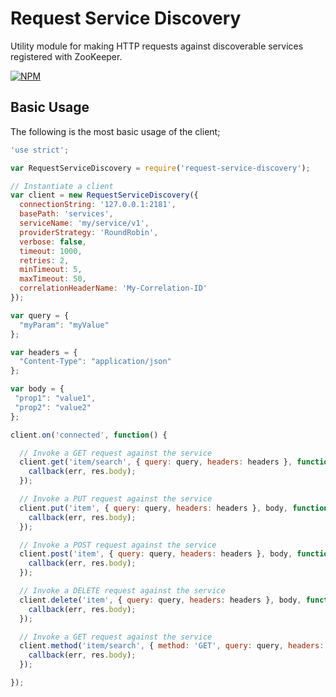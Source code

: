 # Request Service Discovery

Utility module for making HTTP requests against discoverable services registered with ZooKeeper.

[![NPM](https://nodei.co/npm/request-service-discovery.png?downloads=true&downloadRank=true&stars=true)](https://nodei.co/npm/request-service-discovery/)

## Basic Usage

The following is the most basic usage of the client;

```javascript
'use strict';

var RequestServiceDiscovery = require('request-service-discovery');

// Instantiate a client
var client = new RequestServiceDiscovery({
  connectionString: '127.0.0.1:2181',
  basePath: 'services',
  serviceName: 'my/service/v1',
  providerStrategy: 'RoundRobin',
  verbose: false,
  timeout: 1000,
  retries: 2,
  minTimeout: 5,
  maxTimeout: 50,
  correlationHeaderName: 'My-Correlation-ID'
});

var query = {
  "myParam": "myValue"  
};

var headers = {
  "Content-Type": "application/json"  
};

var body = {
 "prop1": "value1",
 "prop2": "value2"  
};

client.on('connected', function() {

  // Invoke a GET request against the service
  client.get('item/search', { query: query, headers: headers }, function(err, res) {
    callback(err, res.body);
  });

  // Invoke a PUT request against the service
  client.put('item', { query: query, headers: headers }, body, function(err, res) {
    callback(err, res.body);
  });

  // Invoke a POST request against the service
  client.post('item', { query: query, headers: headers }, body, function(err, res) {
    callback(err, res.body);
  });

  // Invoke a DELETE request against the service
  client.delete('item', { query: query, headers: headers }, body, function(err, res) {
    callback(err, res.body);
  });

  // Invoke a GET request against the service
  client.method('item/search', { method: 'GET', query: query, headers: headers }, body, (err, res) {
    callback(err, res.body);
  });

});

```
